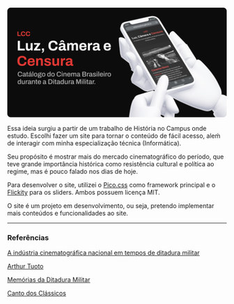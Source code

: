 ![Header](midias/Header.png)

Essa ideia surgiu a partir de um trabalho de História no Campus onde estudo. Escolhi fazer um site para tornar o conteúdo de fácil acesso, aleḿ de interagir com minha especialização técnica (Informática).

Seu propósito é mostrar mais do mercado cinematográfico do período, que teve grande importância histórica como resistência cultural e política ao regime, mas é pouco falado nos dias de hoje.

Para desenvolver o site, utilizei o [Pico.css](https://picocss.com) como framework principal e o [Flickity](https://flickity.metafizzy.co/) para os sliders. Ambos possuem licença MIT.

O site é um projeto em desenvolvimento, ou seja, pretendo implementar mais conteúdos e funcionalidades ao site.

---

### Referências

[A indústria cinematográfica nacional em tempos de ditadura militar](https://drive.google.com/file/d/1yPdd0ZvyBKfL_R1R2g0NO6i2zLUzB_LB/view?usp=sharing)

[Arthur Tuoto](https://arthurtuoto.com/2021/09/19/10filmes-cinema-marginal/)

[Memórias da Ditadura Militar](https://memoriasdaditadura.org.br/cinema/)

[Canto dos Clássicos](https://cantodosclassicos.com/cinema-novo-melhores-filmes/)
